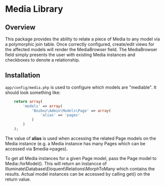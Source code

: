 # Media Library

## Overview

This package provides the ability to relate a piece of Media to any model via a polymorphic join table. Once correctly configured, create/edit views for the affected models will render the MediaBrowser field. The MediaBrowser field simply presents the user with existing Media instances and checkboxes to denote a relationship.

## Installation

`app/config/media.php` is used to configure which models are "mediable". It should look something like:

```php
	return array(
		'models' => array(
			'Bozboz\Admin\Models\Page' => array(
				'alias' => 'pages'
			)
		)
	);
```

The value of **alias** is used when accessing the related Page models on the Media instance (e.g. a Media instance has many Pages which can be accessed via $media->pages).

To get all Media instances for a given Page model, pass the Page model to Media::forModel(). This will return an instancce of Illuminate\Database\Eloquent\Relations\MorphToMany which contains the results. Actual model instances can be accessed by calling get() on the return value.
